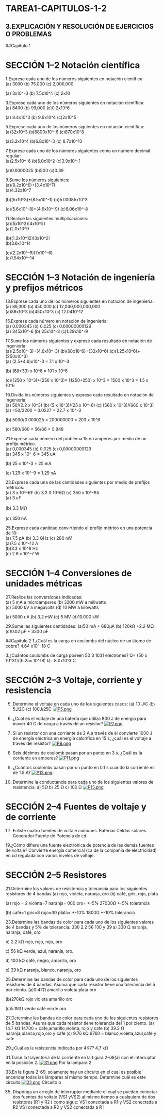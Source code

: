 # TAREA1-CAPITULOS-1-2
## 3.EXPLICACIÓN Y RESOLUCIÓN DE EJERCICIOS O PROBLEMAS

##Capitulo 1
# SECCIÓN 1–2 Notación científica
1.Exprese cada uno de los números siguientes en notación científica:<br>
(a) 3000 (b) 75,000 (c) 2,000,000<br>

(a) 3x10^-3 (b) 7.5x10^4 (c) 2x10<br>

3.Exprese cada uno de los números siguientes en notación científica:<br>
(a) 8400 (b) 99,000 (c)0.2x10^6<br>

(a) 8.4x10^3 (b) 9.9x10^4 (c)2x10^5<br>

5.Exprese cada uno de los números siguientes en notación científica:<br>
(a)32x10^3     (b)6800x10^-6    (c)870x10^8<br>

(a)3.2x10^4    (b)6.8x10^-3     (c) 8.7x10^10


7.Exprese cada uno de los números siguientes como un número decimal regular:<br>
(a)2.5x10^-6   (b)5.0x10^2   (c)3.9x10^-1<br>

(a)0.0000025   (b)500        (c)0.39

9.Sume los números siguientes:<br>
(a)(9.2x10^6)+(3.4x10^7)<br>
(a)4.32x10^7<br> 

(b)(5x10^3)+(8.5x10^-1)
(b)5.00085x10^3<br>

(c)(5.6x10^-8)+(4.6x10^-9)
(c)6.06x10^-8<br>

11.Realice las siguientes multiplicaciones:<br>
(a)(5x10^3)(4x10^5)<br>
(a)2.0x10^9 <br>

(b)(1.2x10^12)(3x10^2)<br>
(b)3.6x10^14<br>

(c)(2.2x10^-9)(7x10^-6)<br>
(c)1.54x10^-14

# SECCIÓN 1–3 Notación de ingeniería y prefijos métricos

13.Exprese cada uno de los números siguientes en notación de ingeniería:<br>
(a) 89,000 (b) 450,000 (c) 12,040,000,000,000<br>
(a)89x10^3 (b)450x10^3 (c) 12.0410^12<br>

15.Exprese cada número en notación de ingeniería:<br>
(a) 0.000345 (b) 0.025 (c) 0.00000000129<br>
(a) 345x10^-6 (b) 25x10^-3 (c)1.29x10^-9<br>

17.Sume los números siguientes y exprese cada resultado en notación de ingeniería:<br>
(a)(2.5x10^-3)+(4.6x10^-3) (b)(68x10^6)+(33x10^6) (c)(1.25x10^6)+(250x10^3)<br>
(a) (2.5+4.6)x10^-3 = 7.1 x 10^-3<br>

(b) (68+33) x 10^6 = 101 x 10^6<br>

(c)(1250 x 10^3)+(250 x 10^3)= (1250+250) x 10^3 = 1500 x 10^3 = 1.5 x 10^6<br> 

19.Divida los números siguientes y exprese cada resultado en notación de ingeniería:<br>
(a) 50/(2.2 x 10^3) (b) (5 x 10^3)/(25 x 10^-6) (c) (560 x 10^3)/(660 x 10^3)<br>
(a)  =50/2200 = 0.0227 = 22.7 x 10^-3<br>

(b) 5000/0.000025 = 200000000 = 200 x 10^6<br>

(c) 560/660 = 56/66 = 0.848<br>
                  
                                                                
21.Exprese cada número del problema 15 en amperes por medio de un prefijo métrico.<br>
 (a) 0,000345 (b) 0,025  (c) 0,00000000129<br> 
 (a) 345 x 10^-6 = 345 uA<br>
 
 (b) 25 x 10^-3 = 25 mA<br>
                 
 (c) 1.29 x 10^-9 = 1.29 nA<br>   
       
                   
23.Exprese cada una de las cantidades siguientes por medio de prefijos métricos:<br>
(a) 3 x 10^-6F (b) 3.3 X 10^6Ω  (c) 350 x 10^-9A<br>
(a) 3 uF<br>      
(b) 3.3 MΩ<br>           
(c) 350 nA<br>


25.Exprese cada cantidad convirtiendo el prefijo métrico en una potencia de 10:<br>
(a) 7.5 pA (b) 3.3 GHz (c) 280 nW<br>
(a)7.5 x 10^-12 A<br>
(b)3.3 x 10^9 Hz<br>
(c) 2.8 x 10^-7 W<br>

# SECCIÓN 1–4 Conversiones de unidades métricas

27.Realice las conversiones indicadas:<br>
(a) 5 mA a microamperes (b) 3200 mW a miliwatts<br>
(c) 5000 kV a megavolts (d) 10 MW a kilowatts<br>

(a) 5000 uA
(b) 3.2 mW
(c) 5 MV
(d)10.000 kW

29.Sume las siguientes cantidades:
(a)50 mA + 680µA   (b) 120kΩ +2.2 MΩ (c)0.02 µF + 3300 pF

##Capitulo 2
1.¿Cuál es la carga en coulombs del núcleo de un átomo de cobre?
4.64 x10^-18 C

3.¿Cuántos coulombs de carga poseen 50 3 1031 electrones?
 Q= (50 x 10^31)/(6.25x 10^18)
 Q= 8.0x1013 C
 
# SECCIÓN 2–3 Voltaje, corriente y resistencia

5. Determine el voltaje en cada uno de los siguientes casos:
(a) 10 J/C (b) 5J/2C (c) 100J/25C
[![P5.png](https://i.postimg.cc/V67MmzM4/P5.png)](https://postimg.cc/BLKtC9m1)


7. ¿Cuál es el voltaje de una batería que utiliza 800 J de energía para mover 40 C de carga a través de
un resistor?
[![P7.png](https://i.postimg.cc/PfgzSzbq/P7.png)](https://postimg.cc/w3kmvNGK)

9. Si un resistor con una corriente de 2 A a través de él convierte 1000 J de energía eléctrica en energía
calorífica en 15 s, ¿cuál es el voltaje a través del resistor?
[![P9.png](https://i.postimg.cc/ZKfYTjfb/P9.png)](https://postimg.cc/jL7Yc60m)


11. Seis décimos de coulomb pasan por un punto en 3 s. ¿Cuál es la corriente en amperes?
[![P11.png](https://i.postimg.cc/K862zWt2/P11.png)](https://postimg.cc/WdwKYX9W)

13. ¿Cuántos coulombs pasan por un punto en 0.1 s cuando la corriente es de 1.5 A?
[![P13.png](https://i.postimg.cc/ncKR7P8x/P13.png)](https://postimg.cc/TpwJvQYN)

15. Determine la conductancia para cada uno de los siguientes valores de resistencia:
a) 5Ω  b) 25 Ω   c) 100  Ω
[![P15.png](https://i.postimg.cc/DZVp1kz2/P15.png)](https://postimg.cc/WDn7PyrK)

# SECCIÓN 2–4 Fuentes de voltaje y de corriente

17. Enliste cuatro fuentes de voltaje comunes.
Baterias
Celdas solares
Generador
Fuente de Potencia de cd

19.¿Cómo difiere una fuente electrónica de potencia de las demás fuentes de voltaje?
Convierte energía comercial (ca de la compañía de electricidad) en cd
regulada con varios niveles de voltaje.

# SECCIÓN 2–5 Resistores
21.Determine los valores de resistencia y tolerancia para los siguientes resistores de 4 bandas
(a) rojo, violeta, naranja, oro (b) café, gris, rojo, plata

(a) rojo = 2 violeta=7 naranja= 000 oro= +-5%
27000Ω       +-5% tolerancia

(b) café=1 gris=8  rojo=00  plata= +-10% 
1800Ω        +-10% tolerancia


23.Determine las bandas de color para cada uno de los siguientes valores de 4 bandas y 5% de
tolerancia: 330 2.2 56 100 y 39
a) 330 Ω
naranja, naranja, café, oro
       
b) 2.2 kΩ
rojo, rojo, rojo, oro 
       
c) 56 kΩ
verde, azul, naranja, oro.
       
d) 100 kΩ 
café, negro, amarillo, oro
       
e) 39 kΩ
naranja, blanco, naranja, oro 



25.Determine las bandas de color para cada uno de los siguientes resistores de 4 bandas. Asuma que
cada resistor tiene una tolerancia del 5 por ciento.
(a)0.47Ω
amarillo  violeta  plata  oro

(b)270kΩ
rojo  violeta  amarillo  oro

(c)5.1MΩ
verde  café  verde  oro


27.Determine las bandas de color para cada uno de los siguientes resistores de 5 bandas. Asuma que
cada resistor tiene tolerancia del 1 por ciento.
(a) 14.7 kΩ
14700 = cafe,amarillo,violeta, rojo y cafe
(b) 39.2 Ω
naranja,blanco,rojo,oro y cafe
(c) 9.76 kΩ
9760 = blanco,violeta,azul,cafe y cafe

29.¿Cuál es la resistencia indicada por 4K7?
4,7 kΩ

31.Trace la trayectoria de la corriente en la figura 2-69(a) con el interruptor en la posición 2.
[![31.png](https://i.postimg.cc/YSs6c1Fj/31.png)](https://postimg.cc/wtDyLR0d)
Por la lampara 2

33.En la figura 2-69, solamente hay un circuito en el cual es posible encender todas las lámparas al mismo tiempo. Determine cuál es este circuito
[![33.png](https://i.postimg.cc/G2tXGLFT/33.png)](https://postimg.cc/WFRmPPfs)
Circuito b


35. Disponga un arreglo de interruptor mediante el cual se puedan conectar dos fuentes de voltaje (VS1 yVS2) al mismo tiempo a cualquiera de dos resistores (R1 y R2
) como sigue:
VS1 conectada a R1 y VS2 conectada a R2
VS1 conectada a R2 y VS2 conectada a R1









